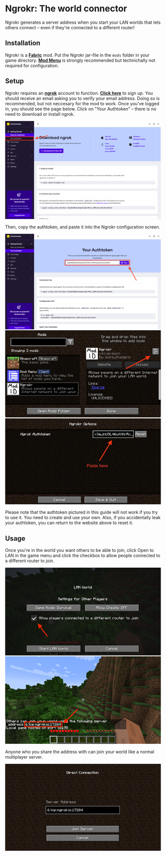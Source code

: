 # Ngrokr: The world connector

Ngrokr generates a server address when you start your LAN worlds that lets others connect – even if they're connected to a different router!

## Installation

Ngrokr is a [**Fabric**](https://fabricmc.net) mod. Put the Ngrokr jar-file in the `mods` folder in your game directory. [**Mod Menu**](https://www.curseforge.com/minecraft/mc-mods/modmenu) is strongly recommended but technichally not required for configuration.

## Setup

Ngrokr requires an [**ngrok**](https://ngrok.com) account to function. [**Click here**](https://dashboard.ngrok.com/signup) to sign up. You should receive an email asking you to verify your email address. Doing so is recommended, but not neccesary for the mod to work. Once you've logged in, you should see the page below. Click on "Your Authtoken" – there is no need to download or install ngrok.

![Use the sidebar to access your authtoken](assets/after_ngrok_login.png)

Then, copy the authtoken, and paste it into the Ngrokr configuration screen.

![Copy the authtoken](assets/ngrok_auth_token.png)
![Open Ngrokr configuration](assets/modmenu.png)
![Paste the authtoken](assets/ngrokr_options.png)

Please note that the authtoken pictured in this guide will not work if you try to use it. You need to create and use your own. Also, if you accidentally leak your authtoken, you can return to the website above to reset it.

## Usage

Once you're in the world you want others to be able to join, click Open to LAN in the game menu and click the checkbox to allow people connected to a different router to join.

![Click the checkbox](assets/open_to_lan.png)
![View the address in chat](assets/opened_to_lan.png)

Anyone who you share the address with can join your world like a normal multiplayer server.

![Join the LAN world using Direct Connect](assets/joining_server.png)
